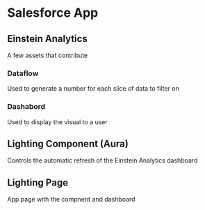# Salesforce App

## Einstein Analytics

A few assets that contribute

### Dataflow

Used to generate a number for each slice of data to filter on

### Dashabord

Used to display the visual to a user

## Lighting Component (Aura)
Controls the automatic refresh of the Einstein Analytics dashboard

## Lighting Page

App page with the compnent and dashboard